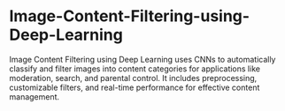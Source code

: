 # Image-Content-Filtering-using-Deep-Learning
Image Content Filtering using Deep Learning uses CNNs to automatically classify and filter images into content categories for applications like moderation, search, and parental control. It includes preprocessing, customizable filters, and real-time performance for effective content management.
